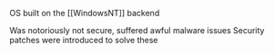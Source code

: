 OS built on the [[WindowsNT]] backend

Was notoriously not secure, suffered awful malware issues
Security patches were introduced to solve these

